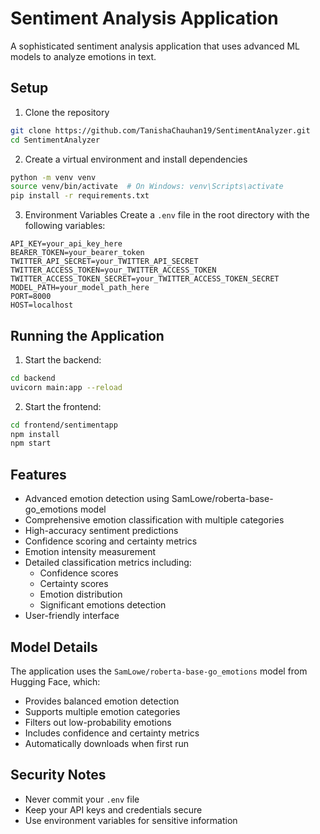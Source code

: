 # Sentiment Analysis Application

A sophisticated sentiment analysis application that uses advanced ML models to analyze emotions in text.

## Setup

1. Clone the repository
```bash
git clone https://github.com/TanishaChauhan19/SentimentAnalyzer.git
cd SentimentAnalyzer
```

2. Create a virtual environment and install dependencies
```bash
python -m venv venv
source venv/bin/activate  # On Windows: venv\Scripts\activate
pip install -r requirements.txt
```

3. Environment Variables
Create a `.env` file in the root directory with the following variables:
```
API_KEY=your_api_key_here
BEARER_TOKEN=your_bearer_token
TWITTER_API_SECRET=your_TWITTER_API_SECRET
TWITTER_ACCESS_TOKEN=your_TWITTER_ACCESS_TOKEN
TWITTER_ACCESS_TOKEN_SECRET=your_TWITTER_ACCESS_TOKEN_SECRET
MODEL_PATH=your_model_path_here
PORT=8000
HOST=localhost
```

## Running the Application

1. Start the backend:
```bash
cd backend
uvicorn main:app --reload
```

2. Start the frontend:
```bash
cd frontend/sentimentapp
npm install
npm start
```

## Features

- Advanced emotion detection using SamLowe/roberta-base-go_emotions model
- Comprehensive emotion classification with multiple categories
- High-accuracy sentiment predictions
- Confidence scoring and certainty metrics
- Emotion intensity measurement
- Detailed classification metrics including:
  - Confidence scores
  - Certainty scores
  - Emotion distribution
  - Significant emotions detection
- User-friendly interface

## Model Details
The application uses the `SamLowe/roberta-base-go_emotions` model from Hugging Face, which:
- Provides balanced emotion detection
- Supports multiple emotion categories
- Filters out low-probability emotions
- Includes confidence and certainty metrics
- Automatically downloads when first run

## Security Notes

- Never commit your `.env` file
- Keep your API keys and credentials secure
- Use environment variables for sensitive information